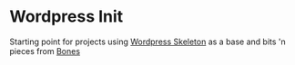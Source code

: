 Wordpress Init
=========

Starting point for projects using [Wordpress Skeleton] as a base and bits 'n pieces from [Bones]

[wordpress skeleton]:https://github.com/markjaquith/WordPress-Skeleton
[bones]:https://github.com/eddiemachado/bones